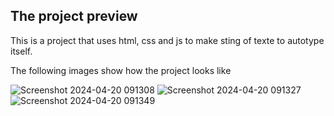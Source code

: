## The project preview
This is a project that uses html, css and js to make sting of texte to autotype itself.

The following images show how the project looks like

![Screenshot 2024-04-20 091308](https://github.com/habib-sherfy/SMART-TRICKS-TO-USE/assets/161951351/674640ba-c03d-4d9c-b3ce-a794bd7ce358)
![Screenshot 2024-04-20 091327](https://github.com/habib-sherfy/SMART-TRICKS-TO-USE/assets/161951351/366dffbe-f3d1-4250-a3a7-f4097f8e53e3)
![Screenshot 2024-04-20 091349](https://github.com/habib-sherfy/SMART-TRICKS-TO-USE/assets/161951351/b6c2e994-91ae-45e9-b44f-64c4bcf9ddc8)
